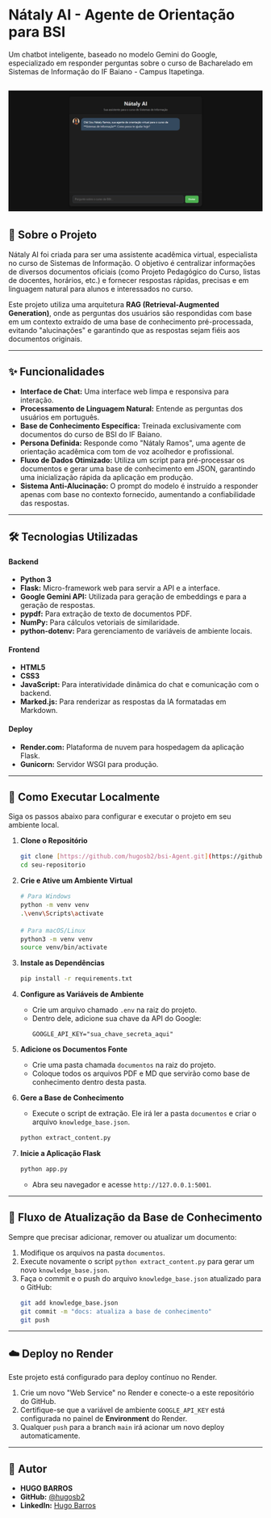 # Nátaly AI - Agente de Orientação para BSI

Um chatbot inteligente, baseado no modelo Gemini do Google, especializado em responder perguntas sobre o curso de Bacharelado em Sistemas de Informação do IF Baiano - Campus Itapetinga.

![Screenshot da Interface do Chatbot](./screenshoots/1.png) 
---

## 📖 Sobre o Projeto

Nátaly AI foi criada para ser uma assistente acadêmica virtual, especialista no curso de Sistemas de Informação. O objetivo é centralizar informações de diversos documentos oficiais (como Projeto Pedagógico do Curso, listas de docentes, horários, etc.) e fornecer respostas rápidas, precisas e em linguagem natural para alunos e interessados no curso.

Este projeto utiliza uma arquitetura **RAG (Retrieval-Augmented Generation)**, onde as perguntas dos usuários são respondidas com base em um contexto extraído de uma base de conhecimento pré-processada, evitando "alucinações" e garantindo que as respostas sejam fiéis aos documentos originais.

---

## ✨ Funcionalidades

-   **Interface de Chat:** Uma interface web limpa e responsiva para interação.
-   **Processamento de Linguagem Natural:** Entende as perguntas dos usuários em português.
-   **Base de Conhecimento Específica:** Treinada exclusivamente com documentos do curso de BSI do IF Baiano.
-   **Persona Definida:** Responde como "Nátaly Ramos", uma agente de orientação acadêmica com tom de voz acolhedor e profissional.
-   **Fluxo de Dados Otimizado:** Utiliza um script para pré-processar os documentos e gerar uma base de conhecimento em JSON, garantindo uma inicialização rápida da aplicação em produção.
-   **Sistema Anti-Alucinação:** O prompt do modelo é instruído a responder apenas com base no contexto fornecido, aumentando a confiabilidade das respostas.

---

## 🛠️ Tecnologias Utilizadas

#### **Backend**
-   **Python 3**
-   **Flask:** Micro-framework web para servir a API e a interface.
-   **Google Gemini API:** Utilizada para geração de embeddings e para a geração de respostas.
-   **pypdf:** Para extração de texto de documentos PDF.
-   **NumPy:** Para cálculos vetoriais de similaridade.
-   **python-dotenv:** Para gerenciamento de variáveis de ambiente locais.

#### **Frontend**
-   **HTML5**
-   **CSS3**
-   **JavaScript:** Para interatividade dinâmica do chat e comunicação com o backend.
-   **Marked.js:** Para renderizar as respostas da IA formatadas em Markdown.

#### **Deploy**
-   **Render.com:** Plataforma de nuvem para hospedagem da aplicação Flask.
-   **Gunicorn:** Servidor WSGI para produção.

---

## 🚀 Como Executar Localmente

Siga os passos abaixo para configurar e executar o projeto em seu ambiente local.

1.  **Clone o Repositório**
    ```bash
    git clone [https://github.com/hugosb2/bsi-Agent.git](https://github.com/hugosb2/bsi-Agent.git)
    cd seu-repositorio
    ```

2.  **Crie e Ative um Ambiente Virtual**
    ```bash
    # Para Windows
    python -m venv venv
    .\venv\Scripts\activate

    # Para macOS/Linux
    python3 -m venv venv
    source venv/bin/activate
    ```

3.  **Instale as Dependências**
    ```bash
    pip install -r requirements.txt
    ```

4.  **Configure as Variáveis de Ambiente**
    -   Crie um arquivo chamado `.env` na raiz do projeto.
    -   Dentro dele, adicione sua chave da API do Google:
        ```
        GOOGLE_API_KEY="sua_chave_secreta_aqui"
        ```

5.  **Adicione os Documentos Fonte**
    -   Crie uma pasta chamada `documentos` na raiz do projeto.
    -   Coloque todos os arquivos PDF e MD que servirão como base de conhecimento dentro desta pasta.

6.  **Gere a Base de Conhecimento**
    -   Execute o script de extração. Ele irá ler a pasta `documentos` e criar o arquivo `knowledge_base.json`.
    ```bash
    python extract_content.py
    ```

7.  **Inicie a Aplicação Flask**
    ```bash
    python app.py
    ```
    -   Abra seu navegador e acesse `http://127.0.0.1:5001`.

---

## 🔄 Fluxo de Atualização da Base de Conhecimento

Sempre que precisar adicionar, remover ou atualizar um documento:

1.  Modifique os arquivos na pasta `documentos`.
2.  Execute novamente o script `python extract_content.py` para gerar um novo `knowledge_base.json`.
3.  Faça o commit e o push do arquivo `knowledge_base.json` atualizado para o GitHub:
    ```bash
    git add knowledge_base.json
    git commit -m "docs: atualiza a base de conhecimento"
    git push
    ```

---

## ☁️ Deploy no Render

Este projeto está configurado para deploy contínuo no Render.

1.  Crie um novo "Web Service" no Render e conecte-o a este repositório do GitHub.
2.  Certifique-se que a variável de ambiente `GOOGLE_API_KEY` está configurada no painel de **Environment** do Render.
3.  Qualquer `push` para a branch `main` irá acionar um novo deploy automaticamente.

---

## 👤 Autor

-   **HUGO BARROS**
-   **GitHub:** [@hugosb2](https://github.com/hugosb2)
-   **LinkedIn:** [Hugo Barros](https://www.linkedin.com/in/hugo-barros-7b764b217/)